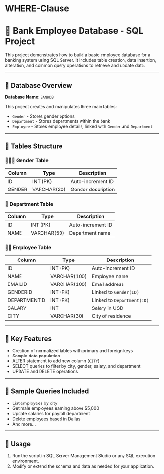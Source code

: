 # WHERE-Clause
# 🏦 Bank Employee Database - SQL Project

This project demonstrates how to build a basic employee database for a banking system using SQL Server. It includes table creation, data insertion, alteration, and common query operations to retrieve and update data.

---

## 📁 Database Overview

**Database Name**: `BANKDB`

This project creates and manipulates three main tables:

- `Gender` - Stores gender options
- `Department` - Stores departments within the bank
- `Employee` - Stores employee details, linked with `Gender` and `Department`

---

## 📐 Tables Structure

### 🧑‍🤝‍🧑 Gender Table
| Column | Type         | Description         |
|--------|--------------|---------------------|
| ID     | INT (PK)     | Auto-increment ID   |
| GENDER | VARCHAR(20)  | Gender description  |

### 🏢 Department Table
| Column | Type         | Description         |
|--------|--------------|---------------------|
| ID     | INT (PK)     | Auto-increment ID   |
| NAME   | VARCHAR(50)  | Department name     |

### 👨‍💼 Employee Table
| Column       | Type         | Description                             |
|--------------|--------------|-----------------------------------------|
| ID           | INT (PK)     | Auto-increment ID                       |
| NAME         | VARCHAR(100) | Employee name                           |
| EMAILID      | VARCHAR(100) | Email address                           |
| GENDERID     | INT (FK)     | Linked to `Gender(ID)`                  |
| DEPARTMENTID | INT (FK)     | Linked to `Department(ID)`              |
| SALARY       | INT          | Salary in USD                           |
| CITY         | VARCHAR(30)  | City of residence                       |

---

## 🧩 Key Features

- Creation of normalized tables with primary and foreign keys
- Sample data population
- ALTER statement to add new column (`CITY`)
- SELECT queries to filter by city, gender, salary, and department
- UPDATE and DELETE operations

---

## 🧪 Sample Queries Included

- List employees by city
- Get male employees earning above $5,000
- Update salaries for payroll department
- Delete employees based in Dallas
- And more...

---

## 📂 Usage

1. Run the script in SQL Server Management Studio or any SQL execution environment.
2. Modify or extend the schema and data as needed for your application.
